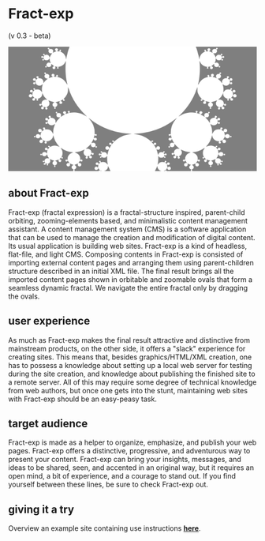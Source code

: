 # Fract-exp

(v 0.3 - beta)

![](media/socmedia.png)  

## about Fract-exp

Fract-exp (fractal expression) is a fractal-structure inspired, parent-child orbiting, zooming-elements based, and minimalistic content management assistant. A content management system (CMS) is a software application that can be used to manage the creation and modification of digital content. Its usual application is building web sites. Fract-exp is a kind of headless, flat-file, and light CMS. Composing contents in Fract-exp is consisted of importing external content pages and arranging them using parent-children structure described in an initial XML file. The final result brings all the imported content pages shown in orbitable and zoomable ovals that form a seamless dynamic fractal. We navigate the entire fractal only by dragging the ovals.

## user experience

As much as Fract-exp makes the final result attractive and distinctive from mainstream products, on the other side, it offers a "slack" experience for creating sites. This means that, besides graphics/HTML/XML creation, one has to possess a knowledge about setting up a local web server for testing during the site creation, and knowledge about publishing the finished site to a remote server. All of this may require some degree of technical knowledge from web authors, but once one gets into the stunt, maintaining web sites with Fract-exp should be an easy-peasy task.

## target audience

Fract-exp is made as a helper to organize, emphasize, and publish your web pages. Fract-exp offers a distinctive, progressive, and adventurous way to present your content. Fract-exp can bring your insights, messages, and ideas to be shared, seen, and accented in an original way, but it requires an open mind, a bit of experience, and a courage to stand out. If you find yourself between these lines, be sure to check Fract-exp out.

## giving it a try

Overview an example site containing use instructions [**here**](https://contrast-zone.github.io/fract-exp/).


